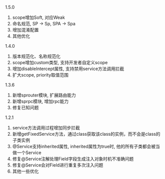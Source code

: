 1.5.0
1. scope增加Soft, 对应Weak
2. 命名规范, SP -> Sp, SPA -> Spa
3. 增加混淆配置
4. 其他优化

1.4.0
1. 版本规范化、名称规范化 
2. scope增加custom类型, 支持开发者自定义scope 
3. 增加disableIntercept属性, 支持禁用service方法调用拦截
4. 扩大scope, priority取值范围

1.3.6
1. 新增sprouter模块, 扩展路由能力
2. 新增sprpc模块, 增加rpc能力
3. 修复已知问题

1.2.1
1. service方法调用过程增加同步拦截
2. 新增getFixedService方法，通过class获取该class的实例，而不会是class的子类实例
3. @Service支持inherited属性, inherited属性为true时,
   他的所有子类都会被当做一个Service
4. 修复@Service注解处理Field字段生成注入对象时机不准确问题
5. 修复@Service会对Field进行重复多次注入问题
6. 其他一些优化
